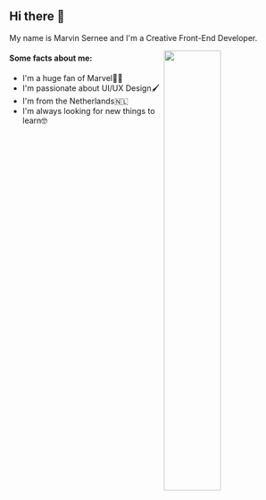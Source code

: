 ## Hi there 👋
My name is Marvin Sernee and I'm a Creative Front-End Developer.

<a href="https://github.com/anuraghazra/github-readme-stats"><img src="https://github-readme-stats.vercel.app/api?username=MarvinMichel" align="right" width=45% /></a>

#### Some facts about me:
<ul>
  <li>I'm a huge fan of Marvel🦸‍♀️</li>
  <li>I'm passionate about UI/UX Design🖌</li>
  <li>I'm from the Netherlands🇳🇱</li>
  <li>I'm always looking for new things to learn🤓</li>
</ul>

